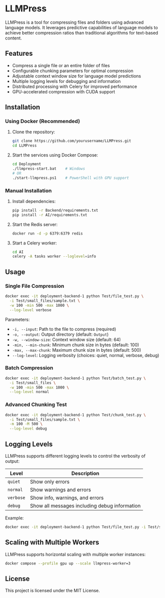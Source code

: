 # LLMPress

LLMPress is a tool for compressing files and folders using advanced language models. It leverages predictive capabilities of language models to achieve better compression ratios than traditional algorithms for text-based content.

## Features
- Compress a single file or an entire folder of files
- Configurable chunking parameters for optimal compression
- Adjustable context window size for language model predictions
- Multiple logging levels for debugging and information
- Distributed processing with Celery for improved performance
- GPU-accelerated compression with CUDA support

## Installation

### Using Docker (Recommended)
1. Clone the repository:
   ```bash
   git clone https://github.com/yourusername/LLMPress.git
   cd LLMPress
   ```

2. Start the services using Docker Compose:
   ```bash
   cd Deployment
   ./llmpress-start.bat    # Windows
   # OR
   ./start-llmpress.ps1    # PowerShell with GPU support
   ```

### Manual Installation
1. Install dependencies:
   ```bash
   pip install -r Backend/requirements.txt
   pip install -r AI/requirements.txt
   ```

2. Start the Redis server:
   ```bash
   docker run -d -p 6379:6379 redis
   ```

3. Start a Celery worker:
   ```bash
   cd AI
   celery -A tasks worker --loglevel=info
   ```

## Usage

### Single File Compression
```bash
docker exec -it deployment-backend-1 python Test/file_test.py \
  -i Test/small_files/sample.txt \
  -w 100 -min 500 -max 1000 \
  --log-level verbose
```

Parameters:
- `-i, --input`: Path to the file to compress (required)
- `-o, --output`: Output directory (default: `Output`)
- `-w, --window-size`: Context window size (default: 64)
- `-min, --min-chunk`: Minimum chunk size in bytes (default: 100)
- `-max, --max-chunk`: Maximum chunk size in bytes (default: 500)
- `--log-level`: Logging verbosity (choices: quiet, normal, verbose, debug)

### Batch Compression
```bash
docker exec -it deployment-backend-1 python Test/batch_test.py \
  -i Test/small_files \
  -w 100 -min 500 -max 1000 \
  --log-level normal
```

### Advanced Chunking Test
```bash
docker exec -it deployment-backend-1 python Test/chunk_test.py \
  -i Test/small_files/sample.txt \
  -m 100 -M 500 \
  --log-level debug
```

## Logging Levels

LLMPress supports different logging levels to control the verbosity of output:

| Level | Description |
|-------|-------------|
| `quiet` | Show only errors |
| `normal` | Show warnings and errors |
| `verbose` | Show info, warnings, and errors |
| `debug` | Show all messages including debug information |

Example:
```bash
docker exec -it deployment-backend-1 python Test/file_test.py -i Test/small_files/sample.txt --log-level verbose
```

## Scaling with Multiple Workers

LLMPress supports horizontal scaling with multiple worker instances:

```bash
docker compose --profile gpu up --scale llmpress-worker=3
```

## License
This project is licensed under the MIT License.
